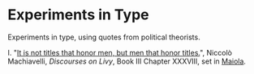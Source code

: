 Experiments in Type
===================

Experiments in type, using quotes from political theorists.

I. "[It is not titles that honor men, but men that honor titles.](http://melchoyce.github.io/experiments-in-type/machiavelli/index.html)", Niccolò Machiavelli, _Discourses on Livy_, Book III Chapter XXXVIII, set in [Maiola](https://typekit.com/fonts/maiola).
